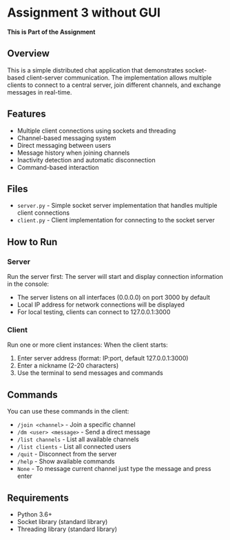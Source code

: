 # Assignment 3 without GUI

**This is Part of the Assignment**

## Overview
This is a simple distributed chat application that demonstrates socket-based client-server communication. The implementation allows multiple clients to connect to a central server, join different channels, and exchange messages in real-time.

## Features
- Multiple client connections using sockets and threading
- Channel-based messaging system
- Direct messaging between users
- Message history when joining channels
- Inactivity detection and automatic disconnection
- Command-based interaction

## Files
- `server.py` - Simple socket server implementation that handles multiple client connections
- `client.py` - Client implementation for connecting to the socket server

## How to Run

### Server
Run the server first:
The server will start and display connection information in the console:
- The server listens on all interfaces (0.0.0.0) on port 3000 by default
- Local IP address for network connections will be displayed
- For local testing, clients can connect to 127.0.0.1:3000

### Client
Run one or more client instances:
When the client starts:
1. Enter server address (format: IP:port, default 127.0.0.1:3000)
2. Enter a nickname (2-20 characters)
3. Use the terminal to send messages and commands

## Commands
You can use these commands in the client:
- `/join <channel>` - Join a specific channel
- `/dm <user> <message>` - Send a direct message
- `/list channels` - List all available channels
- `/list clients` - List all connected users
- `/quit` - Disconnect from the server
- `/help` - Show available commands
- `None` - To message current channel just type the message and press enter  

## Requirements
- Python 3.6+
- Socket library (standard library)
- Threading library (standard library)
